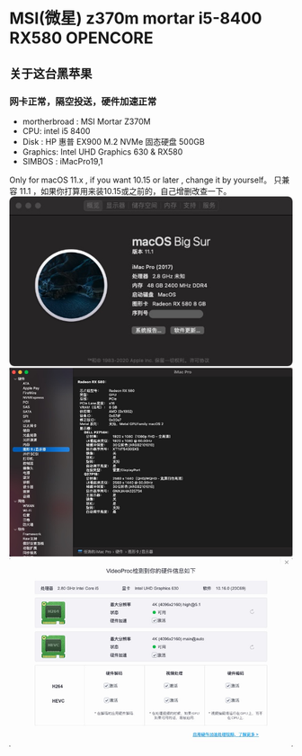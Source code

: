 # MSI(微星) z370m mortar i5-8400 RX580 OPENCORE

##  关于这台黑苹果 

### 网卡正常，隔空投送，硬件加速正常

- mortherbroad : MSI Mortar Z370M
- CPU: intel i5 8400
- Disk : HP 惠普 EX900 M.2 NVMe 固态硬盘 500GB
- Graphics: Intel UHD Graphics 630 & RX580
- SIMBOS :  iMacPro19,1


Only for macOS 11.x , if you want 10.15 or later , change it by yourself。
只兼容 11.1 ，如果你打算用来装10.15或之前的，自己增删改查一下。
![info1](info1.jpg)
![info2](info2.jpg)
![info3](info3.jpg)